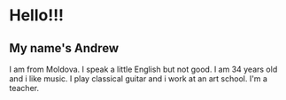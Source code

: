 # Hello!!!

## My name's Andrew
I am from Moldova. I speak a little English but not good. I am 34 years old and i like music. I play classical guitar and i work at an art school. I'm a teacher.
